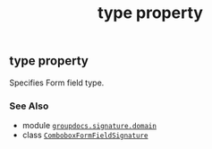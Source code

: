 ﻿---
title: type property
second_title: GroupDocs.Signature for Python via .NET API References
description: 
type: docs
url: /python-net/groupdocs.signature.domain/comboboxformfieldsignature/type/
is_root: false
weight: 170
---

## type property


Specifies Form field type.

### See Also
* module [`groupdocs.signature.domain`](../../)
* class [`ComboboxFormFieldSignature`](/signature/python-net/groupdocs.signature.domain/comboboxformfieldsignature)
